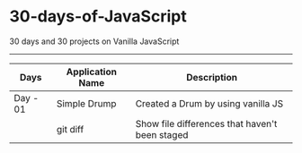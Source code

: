# 30-days-of-JavaScript
30 days and 30 projects on Vanilla JavaScript

-----------------------------------------------------------------------------------

|Days| Application Name | Description |
|----| ---| --- |
|Day - 01| Simple Drump  | Created a Drum by using vanilla JS |
|| git diff | Show file differences that haven't been staged |
